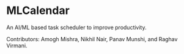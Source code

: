 # MLCalendar

An AI/ML based task scheduler to improve productivity.

Contributors:
Amogh Mishra,
Nikhil Nair,
Panav Munshi, and
Raghav Virmani.
